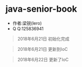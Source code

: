 # java-senior-book

* 作者:梁锐(lero)
* Q Q:125836941

> 2018年6月21日 初始化完成

> 2018年6月21日 更新到IoC

> 2018年6月22日 更新了IoC
